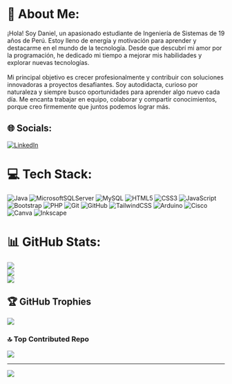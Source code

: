 # 💫 About Me:
¡Hola! Soy Daniel, un apasionado estudiante de Ingeniería de Sistemas de 19 años de Perú. Estoy lleno de energía y motivación para aprender y destacarme en el mundo de la tecnología. Desde que descubrí mi amor por la programación, he dedicado mi tiempo a mejorar mis habilidades y explorar nuevas tecnologías.<br><br>Mi principal objetivo es crecer profesionalmente y contribuir con soluciones innovadoras a proyectos desafiantes. Soy autodidacta, curioso por naturaleza y siempre busco oportunidades para aprender algo nuevo cada día. Me encanta trabajar en equipo, colaborar y compartir conocimientos, porque creo firmemente que juntos podemos lograr más.


## 🌐 Socials:
[![LinkedIn](https://img.shields.io/badge/LinkedIn-%230077B5.svg?logo=linkedin&logoColor=white)](https://linkedin.com/in/daniel-castañeda-810056286) 

# 💻 Tech Stack:
![Java](https://img.shields.io/badge/java-%23ED8B00.svg?style=for-the-badge&logo=openjdk&logoColor=white) ![MicrosoftSQLServer](https://img.shields.io/badge/Microsoft%20SQL%20Server-CC2927?style=for-the-badge&logo=microsoft%20sql%20server&logoColor=white) ![MySQL](https://img.shields.io/badge/mysql-4479A1.svg?style=for-the-badge&logo=mysql&logoColor=white) ![HTML5](https://img.shields.io/badge/html5-%23E34F26.svg?style=for-the-badge&logo=html5&logoColor=white) ![CSS3](https://img.shields.io/badge/css3-%231572B6.svg?style=for-the-badge&logo=css3&logoColor=white) ![JavaScript](https://img.shields.io/badge/javascript-%23323330.svg?style=for-the-badge&logo=javascript&logoColor=%23F7DF1E) ![Bootstrap](https://img.shields.io/badge/bootstrap-%238511FA.svg?style=for-the-badge&logo=bootstrap&logoColor=white) ![PHP](https://img.shields.io/badge/php-%23777BB4.svg?style=for-the-badge&logo=php&logoColor=white) ![Git](https://img.shields.io/badge/git-%23F05033.svg?style=for-the-badge&logo=git&logoColor=white) ![GitHub](https://img.shields.io/badge/github-%23121011.svg?style=for-the-badge&logo=github&logoColor=white) ![TailwindCSS](https://img.shields.io/badge/tailwindcss-%2338B2AC.svg?style=for-the-badge&logo=tailwind-css&logoColor=white) ![Arduino](https://img.shields.io/badge/-Arduino-00979D?style=for-the-badge&logo=Arduino&logoColor=white) ![Cisco](https://img.shields.io/badge/cisco-%23049fd9.svg?style=for-the-badge&logo=cisco&logoColor=black) ![Canva](https://img.shields.io/badge/Canva-%2300C4CC.svg?style=for-the-badge&logo=Canva&logoColor=white) ![Inkscape](https://img.shields.io/badge/Inkscape-e0e0e0?style=for-the-badge&logo=inkscape&logoColor=080A13)

# 📊 GitHub Stats:
![](https://github-readme-stats.vercel.app/api?username=DevJourney19&theme=blueberry&hide_border=false&include_all_commits=false&count_private=false)<br/>
![](https://github-readme-streak-stats.herokuapp.com/?user=DevJourney19&theme=blueberry&hide_border=false)<br/>
![](https://github-readme-stats.vercel.app/api/top-langs/?username=DevJourney19&theme=blueberry&hide_border=false&include_all_commits=false&count_private=false&layout=compact)

## 🏆 GitHub Trophies
![](https://github-profile-trophy.vercel.app/?username=DevJourney19&theme=blueberry&no-frame=false&no-bg=true&margin-w=4)

### 🔝 Top Contributed Repo
![](https://github-contributor-stats.vercel.app/api?username=DevJourney19&limit=5&theme=blueberry&combine_all_yearly_contributions=true)

---
[![](https://visitcount.itsvg.in/api?id=Yoshua19&icon=0&color=1)](https://visitcount.itsvg.in)

<!-- Proudly created with GPRM ( https://gprm.itsvg.in ) -->
